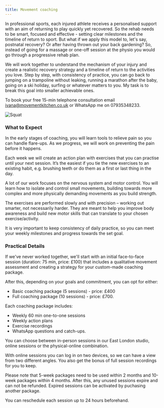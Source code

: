 ```yaml
---
title: Movement coaching
---
```


In professional sports, each injured athlete receives a personalised support with an aim of returning to play quickly yet recovered. So the rehab needs to be smart, focused and effective - setting clear milestones and the timeline of return to sport. But what if we apply this model to, let's say, postnatal recovery? Or after having thrown out your back gardening? So, instead of going for a massage or one-off session at the physio you would go through a progressive rehab plan. 

We will work together to understand the mechanism of your injury and create a realistic recovery strategy and a timeline of return to the activities you love. Step by step, with consistency of practice, you can go back to jumping on a trampoline without leaking, running a marathon after the baby, going on a ski holiday, surfing or whatever matters to you. My task is to break this goal into smaller achievable ones.


To book your free 15-min telephone consultation email [ivana@movementkitchen.co.uk](ivana@movementkitchen.co.uk) or WhatsApp me on 07935348233. 

![Squat](/images/squat.jpg)


### What to Expect

In the early stages of coaching, you will learn tools to relieve pain so you can handle flare-ups. As we progress, we will work on preventing the pain before it happens.

Each week we will create an action plan with exercises that you can practise until your next session. It’s the easiest if you tie the new exercises to an existing habit, e.g. brushing teeth or do them as a first or last thing in the day.

A lot of our work focuses on the nervous system and motor control. You will learn how to isolate and control small movements, building towards more complex and more physically demanding movements as you build strength.

The exercises are performed slowly and with precision – working out smarter, not necessarily harder. They are meant to help you improve body awareness and build new motor skills that can translate to your chosen exercise/activity.

It is very important to keep consistency of daily practice, so you can meet your weekly milestones and progress towards the set goal.


### Practical Details

If we've never worked together, we'll start with an initial face-to-face session
(duration: 75 min, price: £100) that includes a qualitative movement assessment
and creating a strategy for your custom-made coaching package.

After this, depending on your goals and commitment, you can opt for either:

- Basic coaching package (5 sessions) - price: £400
- Full coaching package (10 sessions) - price: £700.

Each coaching package includes:

- Weekly 60 min one-to-one sessions
- Weekly action plans 
- Exercise recordings
- WhatsApp questions and catch-ups.

You can choose between in-person sessions in our East London studio, online sessions or the physical-online combination.

With online sessions you can log in on two devices, so we can have a view from two different angles. You also get the bonus of full session recordings for you to keep.

Please note that 5-week packages need to be used within 2 months and 10-week packages within 4 months. After this, any unused sessions expire and can not be refunded. Expired sessions can be activated by puchasing another package.

You can reschedule each session up to 24 hours beforehand.